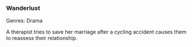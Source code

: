 ### Wanderlust

Genres: Drama

A therapist tries to save her marriage after a cycling accident causes them to reassess their relationship.

